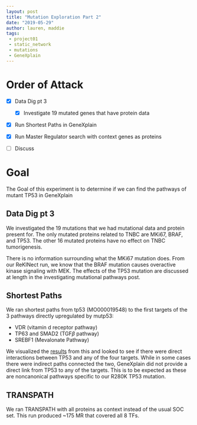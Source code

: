 ```yaml
---
layout: post
title: "Mutation Exploration Part 2"
date: "2019-05-29"
author: lauren, maddie
tags:
 - project01
 - static_network
 - mutations
 - GeneXplain
---
```

# Order of Attack
- [x] Data Dig pt 3
  - [x] Investigate 19 mutated genes that have protein data
- [x] Run Shortest Paths in GeneXplain
- [x] Run Master Regulator search with context genes as proteins
- [ ] Discuss


# Goal
The Goal of this experiment is to determine if we can find the pathways of mutant TP53 in GeneXplain

## Data Dig pt 3

We investigated the 19 mutations that we had mutational data and protein present for. The only mutated proteins related to TNBC are MKi67, BRAF, and TP53. The other 16 mutated proteins have no effect on TNBC tumorigenesis.  

There is no information surrounding what the MKi67 mutation does. From our ReKINect run, we know that the BRAF mutation causes overactive kinase signaling with MEK. The effects of the TP53 mutation are discussed at length in the investigating mutational pathways post.

## Shortest Paths
We ran shortest paths from tp53 (MO000019548) to the first targets of the 3 pathways directly upregulated by mutp53:  
- VDR (vitamin d receptor pathway)  
- TP63 and SMAD2 (TGF$\beta$ pathway)  
- SREBF1 (Mevalonate Pathway)  

We visualized the [results](http://platform.genexplain.com/bioumlweb/#de=data/Projects/SalazarCortes%20DataAnalysis/Data/Gastonguay/MDAMB231/Exploring_Mutations_2.0/find%20shortest%20paths/TP53%20Proteins%20Transpath%20to%20mutTP53_firstTargets%20Proteins%20Transpath%20paths%20Both%2010%20viz) from this and looked to see if there were direct interactions between TP53 and any of the four targets. While in some cases there were indirect paths connected the two, GeneXplain did not provide a direct link from TP53 to any of the targets. This is to be expected as these are noncanonical pathways specific to our R280K TP53 mutation.

## TRANSPATH
We ran TRANSPATH with all proteins as context instead of the usual SOC set. This run produced ~175 MR that covered all 8 TFs. 
